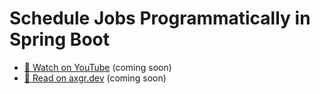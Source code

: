 # Schedule Jobs Programmatically in Spring Boot

- [🍿 Watch on YouTube](https://youtube.com/alexgutjahr) (coming soon)
- [🦩 Read on axgr.dev](https://axgr.dev/?utm_campaign=github-readme&utm_source=github) (coming soon)
